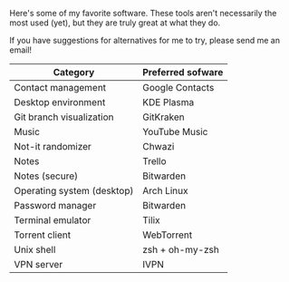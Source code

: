 Here's some of my favorite software. These tools aren't necessarily the most used (yet), but they are truly great at what they do.

If you have suggestions for alternatives for me to try, please send me an email!

| Category                      | Preferred sofware    |
|------------------------------ | -------------------- |
| Contact management            | Google Contacts      |
| Desktop environment           | KDE Plasma           |
| Git branch visualization      | GitKraken            |   
| Music                         | YouTube Music        |
| Not-it randomizer             | Chwazi               |
| Notes                         | Trello               |
| Notes (secure)                | Bitwarden            |
| Operating system (desktop)    | Arch Linux           |
| Password manager              | Bitwarden            |
| Terminal emulator             | Tilix                |
| Torrent client                | WebTorrent           |
| Unix shell                    | zsh + oh-my-zsh      |
| VPN server                    | IVPN                 |


